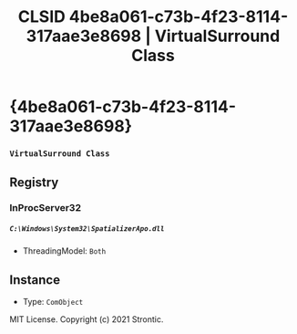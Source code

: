 ﻿---
title: "CLSID 4be8a061-c73b-4f23-8114-317aae3e8698 | VirtualSurround Class"
excerpt: What is COM-Object CLSID 4be8a061-c73b-4f23-8114-317aae3e8698?
---

# {4be8a061-c73b-4f23-8114-317aae3e8698}

### `VirtualSurround Class`

## Registry


### InProcServer32

##### `C:\Windows\System32\SpatializerApo.dll`
* ThreadingModel: `Both`

## Instance

* Type: `ComObject`

MIT License. Copyright (c) 2021 Strontic.


